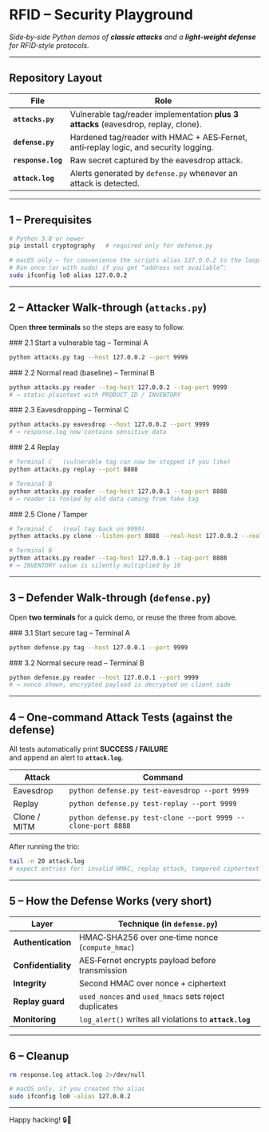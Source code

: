 # RFID – Security Playground
*Side‑by‑side Python demos of **classic attacks** and a **light‑weight defense** for RFID‑style protocols.*

---

## Repository Layout

| File | Role |
|------|------|
| **`attacks.py`** | Vulnerable tag/reader implementation **plus 3 attacks** (eavesdrop, replay, clone). |
| **`defense.py`** | Hardened tag/reader with HMAC + AES‑Fernet, anti‑replay logic, and security logging. |
| **`response.log`** | Raw secret captured by the eavesdrop attack. |
| **`attack.log`** | Alerts generated by `defense.py` whenever an attack is detected. |

---

## 1 – Prerequisites

```bash
# Python 3.8 or newer
pip install cryptography   # required only for defense.py

# macOS only – for convenience the scripts alias 127.0.0.2 to the loop‑back interface.
# Run once (or with sudo) if you get “address not available”:
sudo ifconfig lo0 alias 127.0.0.2
```

---

## 2 – Attacker Walk‑through (`attacks.py`)

Open **three terminals** so the steps are easy to follow.

### 2.1 Start a vulnerable tag – Terminal A
```bash
python attacks.py tag --host 127.0.0.2 --port 9999
```

### 2.2 Normal read (baseline) – Terminal B
```bash
python attacks.py reader --tag-host 127.0.0.2 --tag-port 9999
# → static plaintext with PRODUCT_ID / INVENTORY
```

### 2.3 Eavesdropping – Terminal C
```bash
python attacks.py eavesdrop --host 127.0.0.2 --port 9999
# → response.log now contains sensitive data
```

### 2.4 Replay
```bash
# Terminal C   (vulnerable tag can now be stopped if you like)
python attacks.py replay --port 8888

# Terminal B
python attacks.py reader --tag-host 127.0.0.1 --tag-port 8888
# → reader is fooled by old data coming from fake tag
```

### 2.5 Clone / Tamper
```bash
# Terminal C   (real tag back on 9999)
python attacks.py clone --listen-port 8888 --real-host 127.0.0.2 --real-port 9999

# Terminal B
python attacks.py reader --tag-host 127.0.0.1 --tag-port 8888
# → INVENTORY value is silently multiplied by 10
```

---

## 3 – Defender Walk‑through (`defense.py`)

Open **two terminals** for a quick demo, or reuse the three from above.

### 3.1 Start secure tag – Terminal A
```bash
python defense.py tag --host 127.0.0.1 --port 9999
```

### 3.2 Normal secure read – Terminal B
```bash
python defense.py reader --host 127.0.0.1 --port 9999
# → nonce shown, encrypted payload is decrypted on client side
```

---

## 4 – One‑command Attack Tests (against the defense)

All tests automatically print **SUCCESS / FAILURE**  
and append an alert to **`attack.log`**.

| Attack | Command |
|--------|---------|
| Eavesdrop | `python defense.py test-eavesdrop --port 9999` |
| Replay | `python defense.py test-replay --port 9999` |
| Clone / MITM | `python defense.py test-clone --port 9999 --clone-port 8888` |

After running the trio:

```bash
tail -n 20 attack.log
# expect entries for: invalid HMAC, replay attack, tampered ciphertext
```

---

## 5 – How the Defense Works (very short)

| Layer | Technique (in `defense.py`) |
|-------|-----------------------------|
| **Authentication** | HMAC‑SHA256 over one‑time nonce (`compute_hmac`) |
| **Confidentiality** | AES‑Fernet encrypts payload before transmission |
| **Integrity** | Second HMAC over nonce + ciphertext |
| **Replay guard** | `used_nonces` and `used_hmacs` sets reject duplicates |
| **Monitoring** | `log_alert()` writes all violations to **`attack.log`** |

---

## 6 – Cleanup

```bash
rm response.log attack.log 2>/dev/null

# macOS only, if you created the alias
sudo ifconfig lo0 -alias 127.0.0.2
```

---

Happy hacking! 🔒🔑

